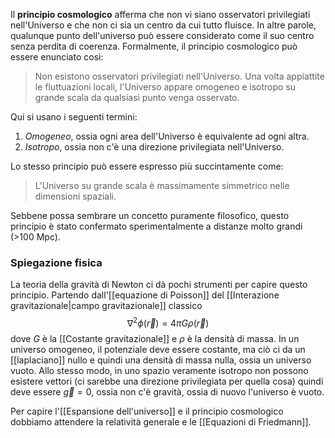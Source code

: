 Il **principio cosmologico** afferma che non vi siano osservatori privilegiati nell'Universo e che non ci sia un centro da cui tutto fluisce. In altre parole, qualunque punto dell'universo può essere considerato come il suo centro senza perdita di coerenza. Formalmente, il principio cosmologico può essere enunciato così:

> Non esistono osservatori privilegiati nell'Universo. Una volta appiattite le fluttuazioni locali, l'Universo appare omogeneo e isotropo su grande scala da qualsiasi punto venga osservato.

Qui si usano i seguenti termini:
1. *Omogeneo*, ossia ogni area dell'Universo è equivalente ad ogni altra.
2. *Isotropo*, ossia non c'è una direzione privilegiata nell'Universo.

Lo stesso principio può essere espresso più succintamente come:

> L'Universo su grande scala è massimamente simmetrico nelle dimensioni spaziali.

Sebbene possa sembrare un concetto puramente filosofico, questo principio è stato confermato sperimentalmente a distanze molto grandi (>100 Mpc).
### Spiegazione fisica
La teoria della gravità di Newton ci dà pochi strumenti per capire questo principio. Partendo dall'[[equazione di Poisson]] del [[Interazione gravitazionale|campo gravitazionale]] classico
$$\nabla^{2}\phi(\vec{r})=4\pi G\rho(\vec{r})$$
dove $G$ è la [[Costante gravitazionale]] e $\rho$ è la densità di massa. In un universo omogeneo, il potenziale deve essere costante, ma ciò ci da un [[laplaciano]] nullo e quindi una densità di massa nulla, ossia un universo vuoto. Allo stesso modo, in uno spazio veramente isotropo non possono esistere vettori (ci sarebbe una direzione privilegiata per quella cosa) quindi deve essere $\vec{g}=0$, ossia non c'è gravità, ossia di nuovo l'universo è vuoto.

Per capire l'[[Espansione dell'universo]] e il principio cosmologico dobbiamo attendere la relatività generale e le [[Equazioni di Friedmann]].